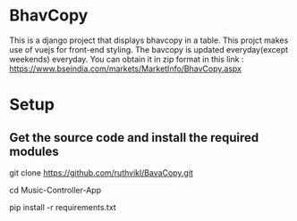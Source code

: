 # BhavCopy
This is a django project that displays bhavcopy in  a table. This projct makes use of vuejs for front-end styling. The bavcopy is updated everyday(except weekends) everyday.
You can obtain it in zip format in this link : https://www.bseindia.com/markets/MarketInfo/BhavCopy.aspx

# Setup
## Get the source code and install the required modules
git clone https://github.com/ruthvikl/BavaCopy.git

cd Music-Controller-App

pip install -r requirements.txt
